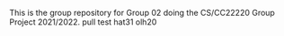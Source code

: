 This is the group repository for Group 02 doing the CS/CC22220 Group Project 2021/2022. 
pull test
hat31
olh20